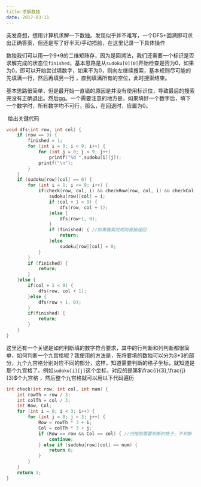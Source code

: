 ```yaml
---
title:求解数独
date: 2017-03-11
---
```


​	突发奇想，想用计算机求解一下数独。发现似乎并不难写，一个DFS+回溯即可求出正确答案，但还是写了好半天/手动捂脸，在这里记录一下具体操作

​	数独我们可以用一个9*9的二维矩阵存，因为是回溯法，我们还需要一个标识是否求解完成的状态位`finished`，基本思路是从`sudoku[0][0]`开始检查是否为0，如果为0，即可以开始尝试填数字，如果不为0，则向左继续搜索，基本规则尽可能的先填满一行，然后再填另一行 ，直到填满所有的空位，此时搜索结束。

​	基本思路很简单，但是最开始一直错的原因是并没有使用标识位，导致最后的搜索完没有正确退出。然后gg。一个需要注意的地方是，如果填好一个数字后，填下一个数字时，所有数字均不可行，那么，在回退时，应置为0。

​	给出关键代码

`````c++
void dfs(int row, int col) {
	if (row == 9) {
        finished = 1;
      	for (int i = 0; i < 9; i++) {
            for (int j = 0; j < 9; j++)
              	printf("%d ",sudoku[i][j]);
          	printf("\n");
        }
    }
	if (sudoku[row][col] == 0) {
        for (int i = 1; i <= 9; i++) {
          	if(check(row, col, i) && checkRow(row, col, i) && checkCol(row, col, i)) {
              	sudoku[row][col] = i;
                if (col + 1 < 9) {
                    dfs(row, col + 1);
                }else {
                    dfs(row+1, 0);
                }
              	if (finished) { //如果搜索完成则直接返回
                    return;
                }else
                  	sudoku[row][col] = 0;
            }
        }
      	if (finished) {
            return;
        }
    }else {
        if(col + 1 < 9) {
            dfs(row, col + 1);
        }else {
            dfs(row + 1, 0);
        }
      	if(finished) {
			return;
        }
    }
}
`````

​	这里还有一个关键是如何判断填的数字符合要求，其中的行判断和列判断都很简单，如何判断一个九宫格呢？我使用的方法是，先将要填的数独可以分为3*3的部分，九个九宫格分别对应不同的部分，这样，知道需要判断的格子坐标，就知道是那个九宫格了。例如`sudoku[i][j]`这个坐标，对应的是第$\frac{i}{3},\frac{j}{3}$个九宫格 ，然后整个九宫格就可以用以下代码遍历

````c++
int check(int row, int col, int num) {
	int rowTh = row / 3;
  	int colTh = col / 3;
  	int Row, Col;
  	for (int i = 0; i < 3; i++) {
        for (int j = 0; j < 3; j++) {
         	Row = rowTh * 3 + i;
          	Col	= colTh * 3 + j;
          	if (Row == row && Col == col) { //扫描到需要判断的格子，不判断
                continue;
            } else if (sudoku[row][col] == num) {
                return 0;
            } 
        }
    }
  	return 1;
}
````

​	
